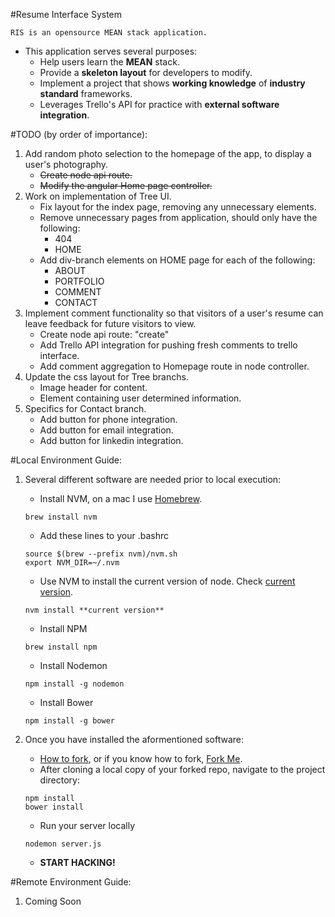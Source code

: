 #Resume Interface System
```
RIS is an opensource MEAN stack application. 
```

- This application serves several purposes:
    * Help users learn the **MEAN** stack.
    * Provide a **skeleton layout** for developers to modify.
    * Implement a project that shows **working knowledge** of **industry standard** frameworks.
    * Leverages Trello's API for practice with **external software integration**.

#TODO (by order of importance):
1. Add random photo selection to the homepage of the app, to display a user's photography.
    * ~~Create node api route.~~
    * ~~Modify the angular Home page controller.~~
2. Work on implementation of Tree UI.
    * Fix layout for the index page, removing any unnecessary elements.
    * Remove unnecessary pages from application, should only have the following:
        * 404
        * HOME
    * Add div-branch elements on HOME page for each of the following:
        * ABOUT
        * PORTFOLIO
        * COMMENT
        * CONTACT
3. Implement comment functionality so that visitors of a user's resume can leave feedback for future visitors to view.
    * Create node api route: "create"
    * Add Trello API integration for pushing fresh comments to trello interface.
    * Add comment aggregation to Homepage route in node controller.
4. Update the css layout for Tree branchs.
    * Image header for content.
    * Element containing user determined information.
6. Specifics for Contact branch.
    * Add button for phone integration.
    * Add button for email integration.
    * Add button for linkedin integration.

#Local Environment Guide:

1. Several different software are needed prior to local execution:
    * Install NVM, on a mac I use [Homebrew][brew].
    ```
    brew install nvm
    ```
    * Add these lines to your .bashrc
    ```
    source $(brew --prefix nvm)/nvm.sh
    export NVM_DIR=~/.nvm
    ```
    * Use NVM to install the current version of node. Check [current version][node].
    ```
    nvm install **current version**
    ```
    * Install NPM
    ```
    brew install npm
    ```  
    * Install Nodemon
    ```
    npm install -g nodemon
    ```
    * Install Bower
    ```
    npm install -g bower 
    ```
    
2. Once you have installed the aformentioned software:
    * [How to fork][fork], or if you know how to fork, [Fork Me][myfork].
    * After cloning a local copy of your forked repo, navigate to the project directory:
    ```
    npm install
    bower install
    ```
    * Run your server locally
    ```
    nodemon server.js
    ```
    * **START HACKING!** 

#Remote Environment Guide:

1. Coming Soon

[brew]:http://brew.sh
[node]:http://nodejs.org
[fork]:https://help.github.com/articles/fork-a-repo
[myfork]:https://github.com/VistaDorada/RIS/fork
